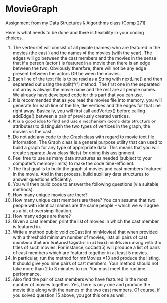 # MovieGraph
Assignment from my Data Structures &amp; Algorithms class (Comp 271)

Here is what needs to be done and there is flexibility in your coding choices.
1. The vertex set will consist of all people (names) who are featured in the movies (the cast ) and
the names of the movies (with the year). The edges will go between the cast members and the
movies in the sense that if a person (actor ) is featured in a movie then there is an edge between
the two. Obviously therefore, there will not be any edge present between the actors OR between
the movies.
2. Each line of the text file is to be read as a String with nextLine() and then separated out using the
split(“/”) method. The first one in the separated out array is always the movie name and the rest
are all people names. We already have developed code for this part that you can use.
3. It is recommended that as you read the movies file into memory, you will generate for each line
of the file, the vertices and the edges for that line right away. Basically, you will first call
addVertex() before calling addEdge() between a pair of previously created vertices.
4. It is a good idea to find and use a mechanism (some data structure or attributes) to distinguish
the two types of vertices in the graph, the movies vs the cast.
5. Do not add any code to the Graph class with regard to movie text file information. The Graph
class is a general purpose utility that can used to build a graph for any type of appropriate data.
This means that you will create separate Java class file(s) for doing this assignment.
6. Feel free to use as many data structures as needed (subject to your computer’s memory limits) to
make the code time-efficient.
7. The first goal is to build the graph of movies and cast members featured in the movie. And in that
process, build auxiliary data structures to answer questions efficiently.
8. You will then build code to answer the following questions (via suitable methods).
9. How many unique movies are there?
10. How many unique cast members are there? You can assume that two people with identical
names are the same people – which we will agree as a bit of oversimplification.
11. How many edges are there?
12. Given a cast member, print the list of movies in which the cast member is featured in.
13. Write a method public void coCast (int minMovies) that when provided with a threshold minimum
number of movies, lists all pairs of cast members that are featured together in at least minMovies
along with the titles of such movies. For instance, coCast(5) will produce a list of pairs of cast
members which are featured together in at least 5 movies.
14. In particular, run the method for minMovies =13 and produce the listing. It should give you nine
pairs of cast members. Your method should not take more than 2 to 3 minutes to run. You must
meet the runtime performance.
15. Also find the pair of cast members who have featured in the most number of movies together.
Yes, there is only one and produce the movie title along with the names of the two cast members.
Of course, if you solved question 15 above, you got this one as well.
